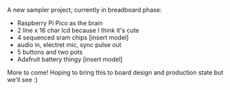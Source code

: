 A new sampler project, currently in breadboard phase:

- Raspberry Pi Pico as the brain
- 2 line x 16 char lcd because I think it's cute
- 4 sequenced sram chips [insert model]
- audio in, electret mic, sync pulse out
- 5 buttons and two pots
- Adafruit battery thingy [insert model]

More to come! Hoping to bring this to board design and production state but we'll see :)
